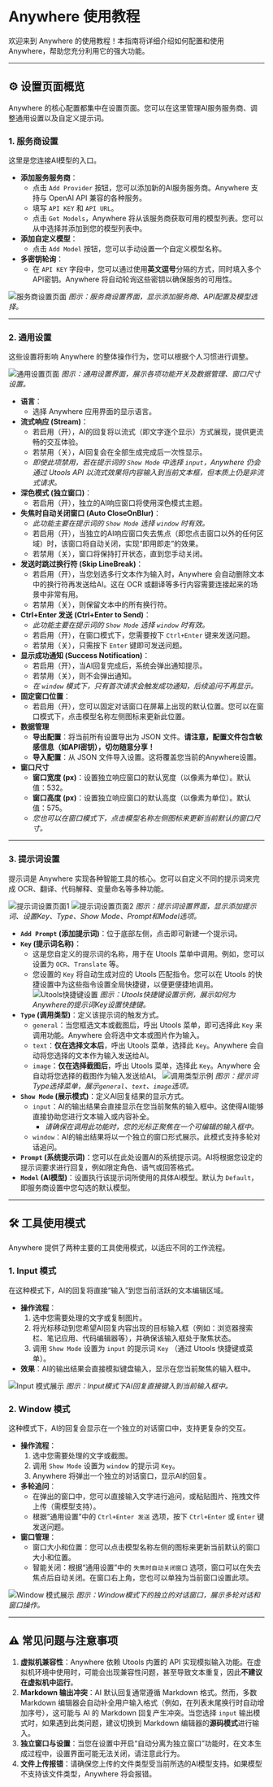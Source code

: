# Anywhere 使用教程

欢迎来到 Anywhere 的使用教程！本指南将详细介绍如何配置和使用 Anywhere，帮助您充分利用它的强大功能。

---

## ⚙️ 设置页面概览

Anywhere 的核心配置都集中在设置页面。您可以在这里管理AI服务服务商、调整通用设置以及自定义提示词。

### 1. 服务商设置

这里是您连接AI模型的入口。

*   **添加服务服务商**：
    *   点击 `Add Provider` 按钮，您可以添加新的AI服务服务商。Anywhere 支持与 OpenAI API 兼容的各种服务。
    *   填写 `API KEY` 和 `API URL`。
    *   点击 `Get Models`，Anywhere 将从该服务商获取可用的模型列表。您可以从中选择并添加到您的模型列表中。
*   **添加自定义模型**：
    *   点击 `Add Model` 按钮，您可以手动设置一个自定义模型名称。
*   **多密钥轮询**：
    *   在 `API KEY` 字段中，您可以通过使用**英文逗号**分隔的方式，同时填入多个API密钥。Anywhere 将自动轮询这些密钥以确保服务的可用性。

![服务商设置页面](image/s2.png)
*图示：服务商设置界面，显示添加服务商、API配置及模型选择。*

---

### 2. 通用设置

这些设置将影响 Anywhere 的整体操作行为，您可以根据个人习惯进行调整。

![通用设置页面](image/s3.png)
*图示：通用设置界面，展示各项功能开关及数据管理、窗口尺寸设置。*

*   **语言**：
    *   选择 Anywhere 应用界面的显示语言。
*   **流式响应 (Stream)**：
    *   若启用（开），AI的回复将以流式（即文字逐个显示）方式展现，提供更流畅的交互体验。
    *   若禁用（关），AI回复会在全部生成完成后一次性显示。
    *   *即使此项禁用，若在提示词的 `Show Mode` 中选择 `input`，Anywhere 仍会通过 Utools API 以流式效果将内容输入到当前文本框，但本质上仍是非流式请求。*
*   **深色模式 (独立窗口)**：
    *   若启用（开），独立的AI响应窗口将使用深色模式主题。
*   **失焦时自动关闭窗口 (Auto CloseOnBlur)**：
    *   *此功能主要在提示词的 `Show Mode` 选择 `window` 时有效。*
    *   若启用（开），当独立的AI响应窗口失去焦点（即您点击窗口以外的任何区域）时，该窗口将自动关闭，实现“即用即走”的效果。
    *   若禁用（关），窗口将保持打开状态，直到您手动关闭。
*   **发送时跳过换行符 (Skip LineBreak)**：
    *   若启用（开），当您划选多行文本作为输入时，Anywhere 会自动删除文本中的换行符再发送给AI。这在 OCR 或翻译等多行内容需要连接起来的场景中非常有用。
    *   若禁用（关），则保留文本中的所有换行符。
*   **Ctrl+Enter 发送 (Ctrl+Enter to Send)**：
    *   *此功能主要在提示词的 `Show Mode` 选择 `window` 时有效。*
    *   若启用（开），在窗口模式下，您需要按下 `Ctrl+Enter` 键来发送问题。
    *   若禁用（关），只需按下 `Enter` 键即可发送问题。
*   **显示成功通知 (Success Notification)**：
    *   若启用（开），当AI回复完成后，系统会弹出通知提示。
    *   若禁用（关），则不会弹出通知。
    *   *在 `window` 模式下，只有首次请求会触发成功通知，后续追问不再显示。*
*   **固定窗口位置**：
    *   若启用（开），您可以固定对话窗口在屏幕上出现的默认位置。您可以在窗口模式下，点击模型名称左侧图标来更新此位置。
*   **数据管理**
    *   **导出配置**：将当前所有设置导出为 JSON 文件。**请注意，配置文件包含敏感信息（如API密钥），切勿随意分享！**
    *   **导入配置**：从 JSON 文件导入设置。这将覆盖您当前的Anywhere设置。
*   **窗口尺寸**
    *   **窗口宽度 (px)**：设置独立响应窗口的默认宽度（以像素为单位）。默认值：532。
    *   **窗口高度 (px)**：设置独立响应窗口的默认高度（以像素为单位）。默认值：575。
    *   *您也可以在窗口模式下，点击模型名称左侧图标来更新当前默认的窗口尺寸。*

---

### 3. 提示词设置

提示词是 Anywhere 实现各种智能工具的核心。您可以自定义不同的提示词来完成 OCR、翻译、代码解释、变量命名等多种功能。

![提示词设置页面1](image/s0.png)
![提示词设置页面2](image/s1.png)
*图示：提示词设置界面，显示添加提示词、设置Key、Type、Show Mode、Prompt和Model选项。*

*   **`Add Prompt` (添加提示词)**：位于底部左侧，点击即可新建一个提示词。
*   **`Key` (提示词名称)**：
    *   这是您自定义的提示词的名称，用于在 Utools 菜单中调用。例如，您可以设置为 `OCR`、`Translate` 等。
    *   您设置的 `Key` 将自动生成对应的 Utools 匹配指令。您可以在 Utools 的快捷设置中为这些指令设置全局快捷键，以便更便捷地调用。
    ![Utools快捷键设置](image/t5.png)
    *图示：Utools快捷键设置示例，展示如何为Anywhere的提示词Key设置快捷键。*
*   **`Type` (调用类型)**：定义该提示词的触发方式。
    *   `general`：当您框选文本或截图后，呼出 Utools 菜单，即可选择此 `Key` 来调用功能。Anywhere 会将选中文本或图片作为输入。
    *   `text`：**仅在选择文本后**，呼出 Utools 菜单，选择此 `Key`。Anywhere 会自动将您选择的文本作为输入发送给AI。
    *   `image`：**仅在选择截图后**，呼出 Utools 菜单，选择此 `Key`。Anywhere 会自动将您选择的截图作为输入发送给AI。
    ![调用类型示例](image/t6.png)
    *图示：提示词Type选择菜单，展示`general`、`text`、`image`选项。*
*   **`Show Mode` (展示模式)**：定义AI回复结果的显示方式。
    *   `input`：AI的输出结果会直接显示在您当前聚焦的输入框中。这使得AI能够直接协助您进行文本输入或内容补全。
        *   *请确保在调用此功能时，您的光标正聚焦在一个可编辑的输入框中。*
    *   `window`：AI的输出结果将以一个独立的窗口形式展示。此模式支持多轮对话追问。
*   **`Prompt` (系统提示词)**：您可以在此处设置AI的系统提示词。AI将根据您设定的提示词要求进行回复，例如限定角色、语气或回答格式。
*   **`Model` (AI模型)**：设置执行该提示词所使用的具体AI模型。默认为 `Default`，即服务商设置中您勾选的默认模型。

---

## 🛠️ 工具使用模式

Anywhere 提供了两种主要的工具使用模式，以适应不同的工作流程。

### 1. Input 模式

在这种模式下，AI的回复将直接“输入”到您当前活跃的文本编辑区域。

*   **操作流程**：
    1.  选中您需要处理的文字或复制图片。
    2.  将光标移动到您希望AI回复内容出现的目标输入框（例如：浏览器搜索栏、笔记应用、代码编辑器等），并确保该输入框处于聚焦状态。
    3.  调用 `Show Mode` 设置为 `input` 的提示词 `Key` （通过 Utools 快捷键或菜单）。
*   **效果**：AI的输出结果会直接模拟键盘输入，显示在您当前聚焦的输入框中。

![Input 模式展示](image/t7.png)
*图示：Input模式下AI回复直接键入到当前输入框中。*

### 2. Window 模式

这种模式下，AI的回复会显示在一个独立的对话窗口中，支持更复杂的交互。

*   **操作流程**：
    1.  选中您需要处理的文字或截图。
    2.  调用 `Show Mode` 设置为 `window` 的提示词 `Key`。
    3.  Anywhere 将弹出一个独立的对话窗口，显示AI的回复。
*   **多轮追问**：
    *   在弹出的窗口中，您可以直接输入文字进行追问，或粘贴图片、拖拽文件上传（需模型支持）。
    *   根据“通用设置”中的 `Ctrl+Enter 发送` 选项，按下 `Ctrl+Enter` 或 `Enter` 键发送问题。
*   **窗口管理**：
    *   窗口大小和位置：您可以点击模型名称左侧的图标来更新当前默认的窗口大小和位置。
    *   智能关闭：根据“通用设置”中的 `失焦时自动关闭窗口` 选项，窗口可以在失去焦点后自动关闭。在窗口右上角，您也可以单独为当前窗口设置此项。

![Window 模式展示](image/t8.png)
*图示：Window模式下的独立的对话窗口，展示多轮对话和窗口操作。*

---

## ⚠️ 常见问题与注意事项

1.  **虚拟机兼容性**：Anywhere 依赖 Utools 内置的 API 实现模拟输入功能。在虚拟机环境中使用时，可能会出现兼容性问题，甚至导致文本重复，因此**不建议在虚拟机中运行**。
2.  **Markdown 输出冲突**：AI 默认回复通常遵循 Markdown 格式。然而，多数 Markdown 编辑器会自动补全用户输入格式（例如，在列表末尾换行时自动增加序号），这可能与 AI 的 Markdown 回复产生冲突。当您选择 `input` 输出模式时，如果遇到此类问题，建议切换到 Markdown 编辑器的**源码模式**进行输入。
3.  **独立窗口与设置**：当您在设置中开启“自动分离为独立窗口”功能时，在文本生成过程中，设置界面可能无法关闭，请注意此行为。
4.  **文件上传报错**：请确保您上传的文件类型受当前所选的AI模型支持。如果模型不支持该文件类型，Anywhere 将会报错。